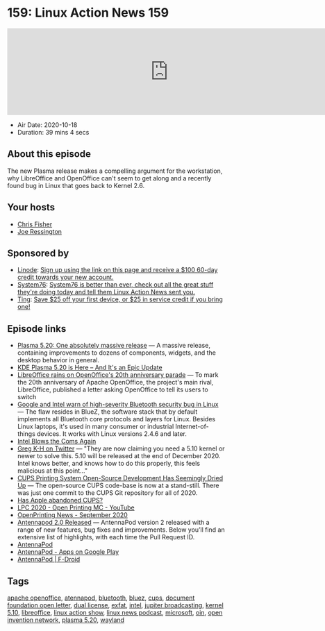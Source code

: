 # 159: Linux Action News 159

<iframe src="https://player.fireside.fm/v2/DAcK9LdX+zVCm9mlv?theme=dark" width="740" height="200" frameborder="0" scrolling="no"></iframe>

* Air Date: 2020-10-18
* Duration: 39 mins 4 secs

## About this episode

The new Plasma release makes a compelling argument for the workstation, why LibreOffice and OpenOffice can't seem to get along and a recently found bug in Linux that goes back to Kernel 2.6.

## Your hosts
* [Chris Fisher](https://linuxactionnews.com/hosts/chris)
* [Joe Ressington](https://linuxactionnews.com/hosts/joe)

## Sponsored by

  * [Linode](http://linode.com/lan): [Sign up using the link on this page and receive a $100 60-day credit towards your new account. ](http://linode.com/lan)
  * [System76](https://system76.com/): [System76 is better than ever, check out all the great stuff they're doing today and tell them Linux Action News sent you.](https://system76.com/)
  * [Ting](https://linux.ting.com): [Save $25 off your first device, or $25 in service credit if you bring one!](https://linux.ting.com)



## Episode links

  * [Plasma 5.20: One absolutely massive release](https://kde.org/announcements/plasma-5.20.0 "Plasma 5.20: One absolutely massive release") — A massive release, containing improvements to dozens of components, widgets, and the desktop behavior in general.
  * [KDE Plasma 5.20 is Here – And It's an Epic Update](https://www.omgubuntu.co.uk/2020/09/kde-plasma-5-20-release-features "KDE Plasma 5.20 is Here – And It's an Epic Update")
  * [LibreOffice rains on OpenOffice's 20th anniversary parade](https://www.theregister.com/2020/10/15/libreoffice_openoffice_taunts/ "LibreOffice rains on OpenOffice's 20th anniversary parade") — To mark the 20th anniversary of Apache OpenOffice, the project's main rival, LibreOffice, published a letter asking OpenOffice to tell its users to switch
  * [Google and Intel warn of high-severity Bluetooth security bug in Linux](https://arstechnica.com/information-technology/2020/10/google-and-intel-warn-of-high-severity-bluetooth-security-bug-in-linux/ "Google and Intel warn of high-severity Bluetooth security bug in Linux") — The flaw resides in BlueZ, the software stack that by default implements all Bluetooth core protocols and layers for Linux. Besides Linux laptops, it's used in many consumer or industrial Internet-of-things devices. It works with Linux versions 2.4.6 and later.
  * [Intel Blows the Coms Again](https://twitter.com/mjg59/status/1316484882877435904 "Intel Blows the Coms Again")
  * [Greg K-H on Twitter](https://twitter.com/gregkh/status/1316600055713931266 "Greg K-H on Twitter") — "They are now claiming you need a 5.10 kernel or newer to solve this. 5.10 will be released at the end of December 2020. Intel knows better, and knows how to do this properly, this feels malicious at this point..."
  * [CUPS Printing System Open-Source Development Has Seemingly Dried Up](https://www.phoronix.com/scan.php?page=news_item&px=Linux-2020-CUPS-Git "CUPS Printing System Open-Source Development Has Seemingly Dried Up") — The open-source CUPS code-base is now at a stand-still. There was just one commit to the CUPS Git repository for all of 2020.
  * [Has Apple abandoned CUPS?](https://www.theregister.com/2020/10/15/apple_cups_develoment/ "Has Apple abandoned CUPS?")
  * [LPC 2020 - Open Printing MC - YouTube](https://www.youtube.com/watch?v=MPGh9FUW4as&feature=youtu.be&t=863 "LPC 2020 - Open Printing MC - YouTube")
  * [OpenPrinting News - September 2020](https://openprinting.github.io/OpenPrinting-News-September-2020/ "OpenPrinting News - September 2020")
  * [Antennapod 2.0 Released](https://antennapod.org/blog/2020/09/version-2-changelog "Antennapod 2.0 Released") — AntennaPod version 2 released with a range of new features, bug fixes and improvements. Below you’ll find an extensive list of highlights, with each time the Pull Request ID.
  * [AntennaPod](https://antennapod.org/ "AntennaPod")
  * [AntennaPod - Apps on Google Play](https://play.google.com/store/apps/details?id=de.danoeh.antennapod&hl=en_US&gl=US "AntennaPod - Apps on Google Play")
  * [AntennaPod | F-Droid](https://f-droid.org/en/packages/de.danoeh.antennapod/ "AntennaPod | F-Droid")



## Tags

[apache openoffice](https://linuxactionnews.com/tags/apache%20openoffice), [atennapod](https://linuxactionnews.com/tags/atennapod), [bluetooth](https://linuxactionnews.com/tags/bluetooth), [bluez](https://linuxactionnews.com/tags/bluez), [cups](https://linuxactionnews.com/tags/cups), [document foundation open letter](https://linuxactionnews.com/tags/document%20foundation%20open%20letter), [dual license](https://linuxactionnews.com/tags/dual%20license), [exfat](https://linuxactionnews.com/tags/exfat), [intel](https://linuxactionnews.com/tags/intel), [jupiter broadcasting](https://linuxactionnews.com/tags/jupiter%20broadcasting), [kernel 5.10](https://linuxactionnews.com/tags/kernel%205.10), [libreoffice](https://linuxactionnews.com/tags/libreoffice), [linux action show](https://linuxactionnews.com/tags/linux%20action%20show), [linux news podcast](https://linuxactionnews.com/tags/linux%20news%20podcast), [microsoft](https://linuxactionnews.com/tags/microsoft), [oin](https://linuxactionnews.com/tags/oin), [open invention network](https://linuxactionnews.com/tags/open%20invention%20network), [plasma 5.20](https://linuxactionnews.com/tags/plasma%205.20), [wayland](https://linuxactionnews.com/tags/wayland)